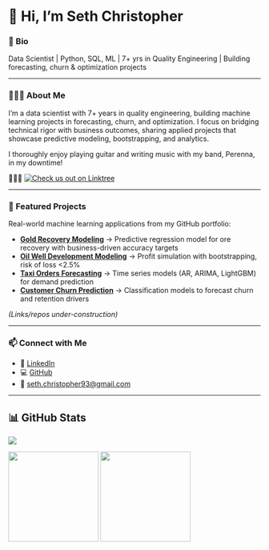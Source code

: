 # 👋 Hi, I’m Seth Christopher

### 🔹 Bio
Data Scientist | Python, SQL, ML | 7+ yrs in Quality Engineering | Building forecasting, churn & optimization projects  

---

### 👨🏼‍💻 About Me
I’m a data scientist with 7+ years in quality engineering, building machine learning projects in forecasting, churn, and optimization. I focus on bridging technical rigor with business outcomes, sharing applied projects that showcase predictive modeling, bootstrapping, and analytics.

I thoroughly enjoy playing guitar and writing music with my band, Perenna, in my downtime!

🎸🎵🥁 [![Check us out on Linktree](https://img.shields.io/badge/Band-Perenna-cyan?style=for-the-badge&logo=music)](https://linktr.ee/Perenna)

---

### 📂 Featured Projects
Real-world machine learning applications from my GitHub portfolio:  

- **[Gold Recovery Modeling](#)** → Predictive regression model for ore recovery with business-driven accuracy targets  
- **[Oil Well Development Modeling](#)** → Profit simulation with bootstrapping, risk of loss <2.5%  
- **[Taxi Orders Forecasting](#)** → Time series models (AR, ARIMA, LightGBM) for demand prediction  
- **[Customer Churn Prediction](#)** → Classification models to forecast churn and retention drivers  

*(Links/repos under-construction)*

---

### 📫 Connect with Me
- 💼 [LinkedIn](https://www.linkedin.com/in/schristopher93/)  
- 💻 [GitHub](https://github.com/Flamingo-Rocker)  
- 📧 seth.christopher93@gmail.com

---
## 📊 GitHub Stats  

<p align="left">
  <!-- Profile Views -->
  <img src="https://komarev.com/ghpvc/?username=Flamingo-Rocker&color=blue&style=flat"/>
</p>

<p align="left">
  <!-- GitHub Stats -->
  <img src="https://github-readme-stats.vercel.app/api?username=Flamingo-Rocker&show_icons=true&count_private=true&theme=dark&cache_seconds=1800" height="180px"/>

  <!-- Top Languages -->
  <img src="https://github-readme-stats.vercel.app/api/top-langs/?username=Flamingo-Rocker&layout=compact&theme=dark&count_private=true&cache_seconds=1800" height="180px"/>
</p>


